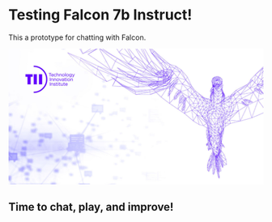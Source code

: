 # Testing Falcon 7b Instruct!

This a prototype for chatting with Falcon. 

![Falcon model](falcon-llm.jpeg)

## Time to chat, play, and improve!
